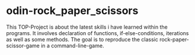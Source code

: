 # odin-rock_paper_scissors

This TOP-Project is about the latest skills i have learned within the programs. It involves declaration of functions, if-else-conditions, iterations as well as some methods. The goal is to reproduce the classic rock-paper-scissor-game in a command-line-game.
